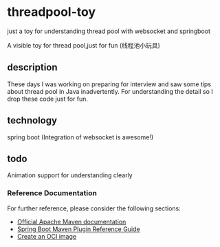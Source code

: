 # threadpool-toy
just a toy for understanding thread pool with websocket and springboot

A visible toy for thread pool,just for fun (线程池小玩具)


## description
These days I was working on preparing for interview and saw some tips about thread pool in Java inadvertently.
For understanding the detail so I drop these code just for fun.

## technology
spring boot (Integration of websocket is awesome!)   

## todo
Animation support for understanding clearly
### Reference Documentation
For further reference, please consider the following sections:

* [Official Apache Maven documentation](https://maven.apache.org/guides/index.html)
* [Spring Boot Maven Plugin Reference Guide](https://docs.spring.io/spring-boot/docs/2.3.3.RELEASE/maven-plugin/reference/html/)
* [Create an OCI image](https://docs.spring.io/spring-boot/docs/2.3.3.RELEASE/maven-plugin/reference/html/#build-image)
